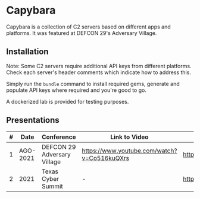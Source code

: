 # Capybara

Capybara is a collection of C2 servers based on different apps and platforms. It was featured at DEFCON 29's Adversary Village.

## Installation

Note: Some C2 servers require additional API keys from different platforms. Check each server's header comments which indicate how to address this.

Simply run the `bundle` command to install required gems, generate and populate API keys where required and you're good to go. 

A dockerized lab is provided for testing purposes.

## Presentations
|#| Date | Conference |  Link to Video | Link to Slides |
|---|---|---|---|---|
|1|AGO-2021|DEFCON 29 Adversary Village| https://www.youtube.com/watch?v=Co516kuQXrs | https://docs.google.com/presentation/d/13rn2RU52tO17crnPSCJ9ZztOlEH1J8des8lzDjmsBxU/edit?usp=sharing |
|2|2021|Texas Cyber Summit| - | https://docs.google.com/presentation/d/1SaOVc18rYuzu96eIIAuS1SA5m8KPdmDV7S3VjI4DXQI/edit#slide=id.p3 |
